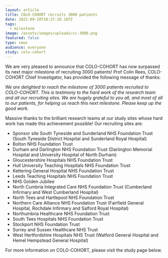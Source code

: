 ```yaml
---
layout: article
title: COLO-COHORT recruits 3000 patients
date: 2022-09-20T10:37:10.107Z
tags:
  - milestone
image: /assets/images/uploads/cc-3000.png
featured: false
type: news
audience: everyone
study: colo-cohort
---
```

W﻿e are very pleased to announce that COLO-COHORT has now surpassed its next major milestone of recruiting 3000 patients! Prof Colin Rees, COLO-COHORT Chief Investigator, has provided the following message of thanks:

*We are delighted to reach the milestone of 3000 patients recruited to COLO-COHORT. This is testimony to the hard work of the research team and all our recruiting sites. We are hugely grateful to you all, and most of all to our patients, for helping us reach this next milestone. Please keep up the good work.*

Massive thanks to the brilliant research teams at our study sites whose hard work has made this achievement possible! Our recruiting sites are:

* Sponsor site South Tyneside and Sunderland NHS Foundation Trust (South Tyneside District Hospital and Sunderland Royal Hospital)
* Bolton NHS Foundation Trust
* Durham and Darlington NHS Foundation Trust (Darlington Memorial Hospital and University Hospital of North Durham)
* Gloucestershire Hospitals NHS Foundation Trust
* Hull University Teaching Hospitals NHS Foundation Trust
* Kettering General Hospital NHS Foundation Trust
* Leeds Teaching Hospitals NHS Foundation Trust
* NHS Golden Jubilee
* North Cumbria Integrated Care NHS Foundation Trust (Cumberland Infirmary and West Cumberland Hospital)
* North Tees and Hartlepool NHS Foundation Trust
* Northern Care Alliance NHS Foundation Trust (Fairfield General Hospital, Rochdale Infirmary and Salford Royal Hospital)
* Northumbria Healthcare NHS Foundation Trust
* South Tees Hospitals NHS Foundation Trust
* Stockport NHS Foundation Trust
* Surrey and Sussex Healthcare NHS Trust
* West Hertfordshire Hospitals NHS Trust (Watford General Hospital and Hemel Hempstead General Hospital)

For more information on COLO-COHORT, please visit the study page below.